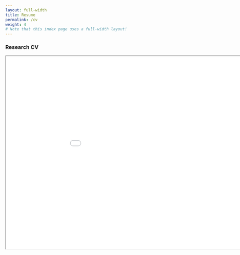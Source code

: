 ```yaml
---
layout: full-width
title: Resume
permalink: /cv
weight: 4
# Note that this index page uses a full-width layout!
---
```

### Research CV
<iframe src="/assets/cv/abhinav_cv.pdf" width="1000" height="600"></iframe>


<!-- ### Data Science
<iframe src="/assets/cv/abhinav_ds.pdf" width="1000" height="800"></iframe> -->
